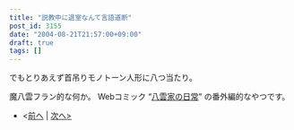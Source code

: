 ```yaml
---
title: "説教中に退室なんて言語道断"
post_id: 3155
date: "2004-08-21T21:57:00+09:00"
draft: true
tags: []
---
```



でもとりあえず首吊りモノトーン人形に八つ当たり。

魔八雲フラン的な何か。
Webコミック “[八雲家の日常](https://danmaq.com/tag/yakumo-family?order=ASC)” の番外編的なやつです。

* <[前へ](https://danmaq.com/3141) | [次へ>](https://danmaq.com/3298)
